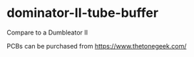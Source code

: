 # dominator-II-tube-buffer
Compare to a Dumbleator II

PCBs can be purchased from https://www.thetonegeek.com/
